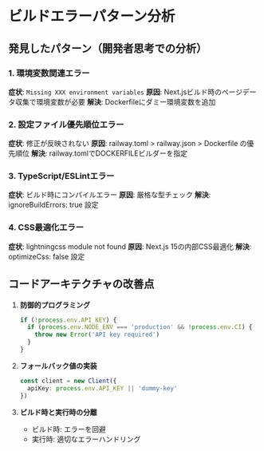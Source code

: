 # ビルドエラーパターン分析

## 発見したパターン（開発者思考での分析）

### 1. 環境変数関連エラー
**症状**: `Missing XXX environment variables`
**原因**: Next.jsビルド時のページデータ収集で環境変数が必要
**解決**: Dockerfileにダミー環境変数を追加

### 2. 設定ファイル優先順位エラー
**症状**: 修正が反映されない
**原因**: railway.toml > railway.json > Dockerfile の優先順位
**解決**: railway.tomlでDOCKERFILEビルダーを指定

### 3. TypeScript/ESLintエラー
**症状**: ビルド時にコンパイルエラー
**原因**: 厳格な型チェック
**解決**: ignoreBuildErrors: true 設定

### 4. CSS最適化エラー
**症状**: lightningcss module not found
**原因**: Next.js 15の内部CSS最適化
**解決**: optimizeCss: false 設定

## コードアーキテクチャの改善点

1. **防御的プログラミング**
   ```typescript
   if (!process.env.API_KEY) {
     if (process.env.NODE_ENV === 'production' && !process.env.CI) {
       throw new Error('API key required')
     }
   }
   ```

2. **フォールバック値の実装**
   ```typescript
   const client = new Client({
     apiKey: process.env.API_KEY || 'dummy-key'
   })
   ```

3. **ビルド時と実行時の分離**
   - ビルド時: エラーを回避
   - 実行時: 適切なエラーハンドリング